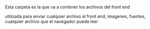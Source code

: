 Esta carpeta es la que va a contener los archivos del front end

utilizada para enviar cualquier archivo al front end, imagenes, fuentes, cualquier archivo que el navegador pueda leer




